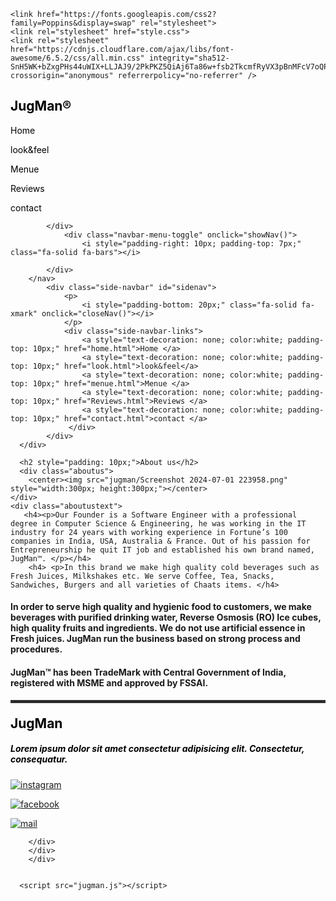 <!DOCTYPE html>
<html lang="en">
<head>
    <meta charset="UTF-8">
    <meta name="viewport" content="width=device-width, initial-scale=1.0">
    <title>JugMan</title>
    <link rel="preconnect" href="https://fonts.googleapis.com">
    <link rel="preconnect" href="https://fonts.gstatic.com" crossorigin>
    <link rel="preconnect" href="https://fonts.googleapis.com">
<link rel="preconnect" href="https://fonts.gstatic.com" crossorigin>
<link href="https://fonts.googleapis.com/css2?family=Poppins:wght@300&display=swap" rel="stylesheet">

    <link href="https://fonts.googleapis.com/css2?family=Poppins&display=swap" rel="stylesheet">
    <link rel="stylesheet" href="style.css">
    <link rel="stylesheet" href="https://cdnjs.cloudflare.com/ajax/libs/font-awesome/6.5.2/css/all.min.css" integrity="sha512-SnH5WK+bZxgPHs44uWIX+LLJAJ9/2PkPKZ5QiAj6Ta86w+fsb2TkcmfRyVX3pBnMFcV7oQPJkl9QevSCWr3W6A==" crossorigin="anonymous" referrerpolicy="no-referrer" />
</head>
<body>
    <div class="navigation">
        <nav class="navbar">
           <div class="navbar-title" ><h1 style="color:black;">JugMan&reg;</h1></div>
            <div class="navbar-links">
                <p class="navbar-link"><a style="text-decoration: none; color:black; padding-top: 10px;" href="home.html">Home</a></p>
                    <p class="navbar-link"><a style="text-decoration: none; color:black; padding-top: 10px;" href="look.html">look&feel</a></p>
                    <p class="navbar-link"><a style="text-decoration: none; color: black; padding-top: 10px;" href="menue.html">Menue</a></p>
                    <p class="navbar-link"><a style="text-decoration: none; color:black; padding-top: 10px;" href="Reviews.html">Reviews</a></p>
                    <p class="navbar-link"><a style="text-decoration: none; color:black; padding-top: 10px;" href="contact.html">contact</a></p>
                
            </div>
                <div class="navbar-menu-toggle" onclick="showNav()">
                    <i style="padding-right: 10px; padding-top: 7px;" class="fa-solid fa-bars"></i>
                
            </div>
        </nav>
            <div class="side-navbar" id="sidenav">
                <p>
                    <i style="padding-bottom: 20px;" class="fa-solid fa-xmark" onclick="closeNav()"></i>
                </p>
                <div class="side-navbar-links">
                    <a style="text-decoration: none; color:white; padding-top: 10px;" href="home.html">Home </a>
                    <a style="text-decoration: none; color:white; padding-top: 10px;" href="look.html">look&feel</a>
                    <a style="text-decoration: none; color:white; padding-top: 10px;" href="menue.html">Menue </a>
                    <a style="text-decoration: none; color:white; padding-top: 10px;" href="Reviews.html">Reviews </a>
                    <a style="text-decoration: none; color:white; padding-top: 10px;" href="contact.html">contact </a>
                 </div>
            </div>
      </div> 
      
      <h2 style="padding: 10px;">About us</h2>
      <div class="aboutus">
        <center><img src="jugman/Screenshot 2024-07-01 223958.png" style="width:300px; height:300px;"></center>
    </div>
    <div class="aboutustext">
       <h4><p>Our Founder is a Software Engineer with a professional degree in Computer Science & Engineering, he was working in the IT industry for 24 years with working experience in Fortune’s 100 companies in India, USA, Australia & France. Out of his passion for Entrepreneurship he quit IT job and established his own brand named, JugMan™. </p></h4>
        <h4> <p>In this brand we make high quality cold beverages such as Fresh Juices, Milkshakes etc. We serve Coffee, Tea, Snacks, Sandwiches, Burgers and all varieties of Chaats items. </h4>
</p></h4>     
<h4> <p>In order to serve high quality and hygienic food to customers, we make beverages with purified drinking water, Reverse Osmosis (RO) Ice cubes, high quality fruits and ingredients. We do not use artificial essence in Fresh juices. JugMan run the business based on strong process and procedures.
</p></h4>
<h4> <p>JugMan™ has been TradeMark with Central Government of India, registered with MSME and approved by FSSAI.</p></h4>
    </div>
<hr style="border: 2px solid #333333;">
        <div class="footer">
            <h2 style="color:black; margin-top: 20px;">JugMan</h2>
            <h5 style="color: black; display: flexbox; ">
                Lorem ipsum dolor sit amet consectetur adipisicing elit. Consectetur, consequatur.
            </h5>
            <div class="footericon">
                <p class="foot-icons">
                    <a href="https://instagram.com" target="_blank" rel="noopener noreferrer">
                        <img src="jugman/icons8-instagram-30.png" alt="instagram">
                    </a>
                </p>
                <p class="foot-icons">
                    <a href="https://facebook.com" target="_blank" rel="noopener noreferrer">
                        <img src="jugman/icons8-facebook-30.png" alt="facebook">
                    </a>
                </p>
                <p class="foot-icons">
                    <a href="mailto:your-email@example.com" target="_blank" rel="noopener noreferrer">
                        <img src="jugman/icons8-mail-24.png" alt="mail">
                    </a>
                </p>
            </div>
        </div>
        
        </div>
        </div>
        </div>


      <script src="jugman.js"></script>
    

</body>
</html>
